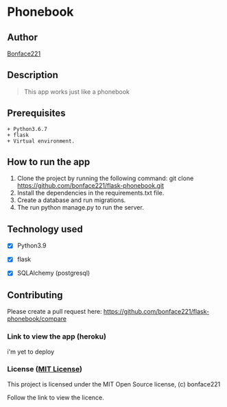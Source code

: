 # Phonebook

## Author

[Bonface221](https://github.com/bonface221)

## Description

   > This app works just like a phonebook
## Prerequisites

    + Python3.6.7
    + flask
    + Virtual environment.

## How to run the app

1. Clone the project by running the following command:  git clone https://github.com/bonface221/flask-phonebook.git
2. Install the dependencies in the requirements.txt file.
3. Create a database and run migrations.
4. The run python manage.py to run the server.


## Technology used

+ [X] Python3.9
+ [x] flask
+ [x] SQLAlchemy (postgresql)



## Contributing

Please create a pull request here: https://github.com/bonface221/flask-phonebook/compare

### Link to view the app (heroku)
i'm yet to deploy

### License ([MIT License](./LICENSE))

This project is licensed under the MIT Open Source license, (c) bonface221

Follow the link to view the licence.